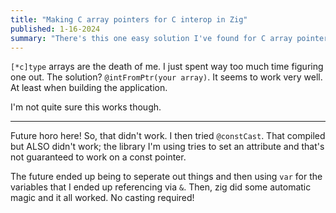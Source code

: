 ```yaml
---
title: "Making C array pointers for C interop in Zig"
published: 1-16-2024
summary: "There's this one easy solution I've found for C array pointers in Zig."
---
```


`[*c]type` arrays are the death of me. I just spent way too much time figuring one out. The solution? `@intFromPtr(your array)`. It seems to work very well. At least when building the application.

I'm not quite sure this works though.

---

Future horo here! So, that didn't work. I then tried `@constCast`. That compiled but ALSO didn't work; the library I'm using tries to set an attribute and that's not guaranteed to work on a const pointer.

The future ended up being to seperate out things and then using `var` for the variables that I ended up referencing via `&`. Then, zig did some automatic magic and it all worked. No casting required!
